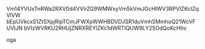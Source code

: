 Vm14YVUxTnRWa2RXV0d4VVlrZG9WMWxyVm5kVmJGcHlWV3RPVlZKclZqVlVW
bEpUVkcxS1ZtSXpjRlpTCmJFWXpWWHBDVDJSR1duVmhSMmhoQ21WcVFUVlJN
bVIzWVRKU2RHUjZNRXREYlZKc1dWRTlQUW9LY25OdQoKcHhv

oga